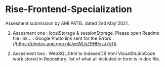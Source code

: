 # Rise-Frontend-Specialization


Assesment submission by AMI PATEL dated 2nd May'2021.

1. Assesment one : localStorage & sessionStorage.
Please open Readme file  link.....
Google Photo link sent for the Errors :
 //https://photos.app.goo.gl/JxeWLbZ9HRgzJ7oTA 

2. Assesment two : WebSQL.html to IndexedDB.html
VisualStudioCode work stored in Repository.
list of what all included in form is in doc file.


